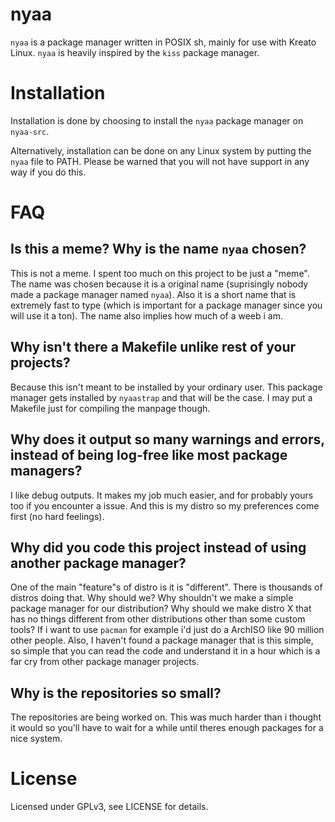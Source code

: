 # nyaa
`nyaa` is a package manager written in POSIX sh, mainly for use with Kreato Linux.
`nyaa` is heavily inspired by the `kiss` package manager.

# Installation
Installation is done by choosing to install the `nyaa` package manager on `nyaa-src`.

Alternatively, installation can be done on any Linux system by putting the `nyaa` file to PATH.
Please be warned that you will not have support in any way if you do this.

# FAQ

## Is this a meme? Why is the name `nyaa` chosen?
This is not a meme.
I spent too much on this project to be just a "meme".
The name was chosen because it is a original name (suprisingly nobody made a package manager named `nyaa`). 
Also it is a short name that is extremely fast to type (which is important for a package manager since you will use it a ton). 
The name also implies how much of a weeb i am.

## Why isn't there a Makefile unlike rest of your projects?
Because this isn't meant to be installed by your ordinary user. 
This package manager gets installed by `nyaastrap` and that will be the case. I may put a Makefile just for compiling the manpage though.

## Why does it output so many warnings and errors, instead of being log-free like most package managers?
I like debug outputs. It makes my job much easier, and for probably yours too if you encounter a issue. 
And this is my distro so my preferences come first (no hard feelings).

## Why did you code this project instead of using another package manager?
One of the main "feature"s of distro is it is "different". There is thousands of distros doing that.
Why should we? Why shouldn't we make a simple package manager for our distribution? 
Why should we make distro X that has no things different from other distributions other than some custom tools?
If i want to use `pacman` for example i'd just do a ArchISO like 90 million other people.
Also, I haven't found a package manager that is this simple, so simple that you can read the code and understand it in a hour which is a far cry from other package manager projects.

## Why is the repositories so small?
The repositories are being worked on. This was much harder than i thought it would so you'll have to wait for a while until theres enough packages for a nice system.

# License
Licensed under GPLv3, see LICENSE for details.
